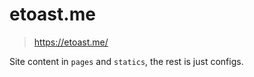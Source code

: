 # etoast.me

> https://etoast.me/

Site content in `pages` and `statics`, the rest is just configs.
